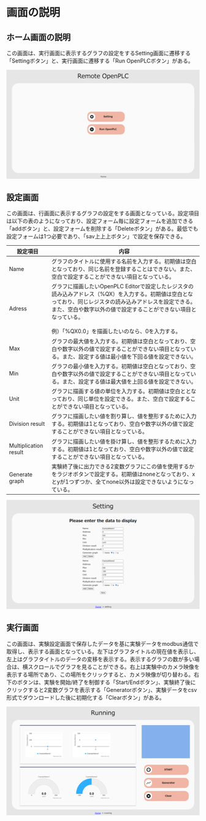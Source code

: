 # 画面の説明
## ホーム画面の説明
この画面は、実行画面に表示するグラフの設定をするSetting画面に遷移する「Settingボタン」と、実行画面に遷移する「Run OpenPLCボタン」がある。

![Home](./img/HOME画面.png)

## 設定画面
この画面は、行画面に表示するグラフの設定をする画面となっている。設定項目は以下の表のようになっており、設定フォーム毎に設定フォームを追加できる「addボタン」と、設定フォームを削除する「Deleteボタン」がある。最低でも設定フォームは1つ必要であり、「sav上上上ボタン」で設定を保存できる。

| 設定項目 | 内容 |
| ---- | ---- |
| Name  | グラフのタイトルに使用する名前を入力する。初期値は空白となっており、同じ名前を登録することはできない。また、空白で設定することができない項目となっている。 | 
| Adress | グラフに描画したいOpenPLC Editorで設定したレジスタの読み込みアドレス（%QX）を入力する。初期値は空白となっており、同じレジスタの読み込みアドレスを設定できる。また、空白や数字以外の値で設定することができない項目となっている。<br><br>例）「%QX0.0」を描画したいのなら、0を入力する。 |
| Max | グラフの最大値を入力する。初期値は空白となっており、空白や数字以外の値で設定することができない項目となっている。また、設定する値は最小値を下回る値を設定できない。 |
| Min | グラフの最小値を入力する。初期値は空白となっており、空白や数字以外の値で設定することができない項目となっている。また、設定する値は最大値を上回る値を設定できない。 |
| Unit | グラフに描画する値の単位を入力する。初期値は空白ととなっており、同じ単位を設定できる。また、空白で設定することができない項目となっている。 |
| Division result | グラフに描画したい値を割り算し、値を整形するために入力する。初期値は1となっており、空白や数字以外の値で設定することができない項目となっている。 |
| Multiplication result | グラフに描画したい値を掛け算し、値を整形するために入力する。初期値は1となっており、空白や数字以外の値で設定することができない項目となっている。 |
| Generate graph | 実験終了後に出力できる2変数グラフにこの値を使用するかをラジオボタンで設定する。初期値はnoneとなっており、xとyが1つずつか、全てnone以外は設定できないようになっている。 |

![Setting](./img/設定画面.png)

## 実行画面
この画面は、実験設定画面で保存したデータを基に実験データをmodbus通信で取得し、表示する画面となっている。左下はグラフタイトルの現在値を表示し、左上はグラフタイトルのデータの変移を表示する。表示するグラフの数が多い場合は、横スクロールでグラフを見ることができる。右上は実験中のカメラ映像を表示する場所であり、この場所をクリックすると、カメラ映像が切り替わる。右下のボタンは、実験を開始/終了を制御する「Start/Endボタン」、実験終了後にクリックすると2変数グラフを表示する「Generatorボタン」、実験データをcsv形式でダウンロードした後に初期化する「Clearボタン」がある。

![Run](./img/実効画面.png)